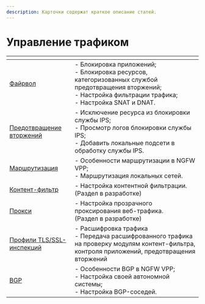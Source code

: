 ```yaml
---
description: Карточки содержат краткое описание статей.
---
```


# Управление трафиком

<table data-card-size="large" data-view="cards"><thead><tr><th></th><th></th></tr></thead><tbody><tr><td><a href="fairvol.md">Файрвол</a></td><td>- Блокировка приложений;<br>- Блокировка ресурсов, категоризованных службой предотвращения вторжений;<br>- Настройка фильтрации трафика;<br>- Настройка SNAT и DNAT.</td></tr><tr><td><a href="ips.md">Предотвращение вторжений</a></td><td>- Исключение ресурса из блокировки службы IPS;<br>- Просмотр логов блокировки службы IPS;<br>- Добавить локальные подсети в обработку службы IPS.</td></tr><tr><td><a href="routing.md">Маршрутизация</a></td><td>- Особенности маршрутизации в NGFW VPP;<br>- Маршрутизация локальных сетей.</td></tr><tr><td><a href="content-filter.md">Контент-фильтр</a></td><td>- Настройка контентной фильтрации. <br>(Раздел в разработке)</td></tr><tr><td><a href="proxy.md">Прокси</a></td><td>- Настройка прозрачного проксирования веб-трафика. <br>(Раздел в разработке)</td></tr><tr><td><a href="tls-inspection-security-profiles.md">Профили TLS/SSL-инспекций</a></td><td>- Расшифровка трафика<br>- Передача расшифрованного трафика на проверку модулям контент-фильтра, контроля приложений, предотвращения вторжений</td></tr><tr><td><a href="bgp.md">BGP</a></td><td>- Особенности BGP в NGFW VPP;<br>- Настройка своей автономной системы;<br>- Настройка BGP-соседей.</td></tr></tbody></table>
